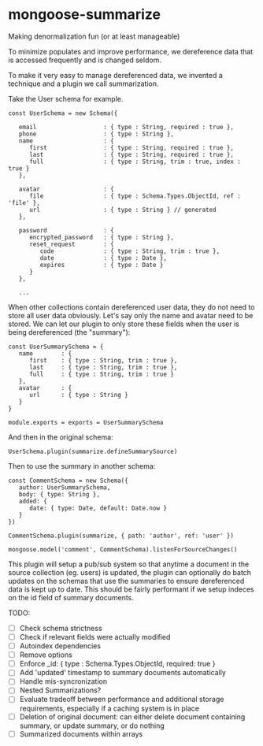 # mongoose-summarize
Making denormalization fun (or at least manageable)

To minimize populates and improve performance, we dereference data that is accessed frequently and is changed seldom.

To make it very easy to manage dereferenced data, we invented a technique and a plugin we call summarization.

Take the User schema for example.

````
const UserSchema = new Schema({

   email                   : { type : String, required : true },
   phone                   : { type : String },
   name                    : {
      first                : { type : String, required : true },
      last                 : { type : String, required : true },
      full                 : { type : String, trim : true, index : true }
   },

   avatar                  : {
      file                 : { type : Schema.Types.ObjectId, ref : 'file' },
      url                  : { type : String } // generated
   },

   password                : {
      encrypted_password   : { type : String },
      reset_request        : {
         code              : { type : String, trim : true },
         date              : { type : Date },
         expires           : { type : Date }
      }
   },

   ...
````

When other collections contain dereferenced user data, they do not need to store all user data obviously. Let's say only the name and avatar need to be stored. We can let our plugin to only store these fields when the user is being dereferenced (the "summary"):

````
const UserSummarySchema = {
   name        : {
      first    : { type : String, trim : true },
      last     : { type : String, trim : true },
      full     : { type : String, trim : true }
   },
   avatar      : {
      url      : { type : String }
   }
}

module.exports = exports = UserSummarySchema
````

And then in the original schema:

````
UserSchema.plugin(summarize.defineSummarySource)
````

Then to use the summary in another schema:

````
const CommentSchema = new Schema({
   author: UserSummarySchema,
   body: { type: String },
   added: {
      date: { type: Date, default: Date.now }
   }
})

CommentSchema.plugin(summarize, { path: 'author', ref: 'user' })

mongoose.model('comment', CommentSchema).listenForSourceChanges()
````

This plugin will setup a pub/sub system so that anytime a document in the source collection (eg. users) is updated, the plugin can optionally do batch updates on the schemas that use the summaries to ensure dereferenced data is kept up to date. This should be fairly performant if we setup indeces on the id field of summary documents.

TODO:
- [ ] Check schema strictness
- [ ] Check if relevant fields were actually modified
- [ ] Autoindex dependencies
- [ ] Remove options
- [ ] Enforce _id: { type : Schema.Types.ObjectId, required: true }
- [ ] Add 'updated' timestamp to summary documents automatically
- [ ] Handle mis-syncronization
- [ ] Nested Summarizations?
- [ ] Evaluate tradeoff between performance and additional storage requirements, especially if a caching system is in place
- [ ] Deletion of original document: can either delete document containing summary, or update summary, or do nothing
- [ ] Summarized documents within arrays
